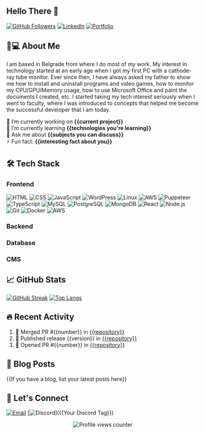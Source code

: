 ## Hello There 👋

[![GitHub Followers](https://img.shields.io/github/followers/IlyaT21?style=social)](https://github.com/IlyaT21)
[![LinkedIn](https://img.shields.io/badge/LinkedIn-0077B5?style=flat&logo=linkedin&logoColor=white)](https://www.linkedin.com/in/ilija-to%C5%A1kovi%C4%87-6b5539206/)
[![Portfolio](https://img.shields.io/badge/Portfolio-%23000000.svg?style=flat&logo=firefox&logoColor=white)](https://ilijatoskovic.com/)

## 👨💻 About Me

I am based in Belgrade from where I do most of my work. My interest in technology started at an early age when I got my first PC with a cathode-ray tube monitor. Ever since then, I have always asked my father to show me how to install and uninstall programs and video games, how to monitor my CPU/GPU/Memory usage, how to use Microsoft Office and paint the documents I created, etc. I started taking my tech interest seriously when I went to faculty, where I was introduced to concepts that helped me become the successful developer that I am today.

🔭 I’m currently working on **{{current project}}**  
🌱 I’m currently learning **{{technologies you're learning}}**  
💬 Ask me about **{{subjects you can discuss}}**  
⚡ Fun fact: **{{interesting fact about you}}**  

## 🛠️ Tech Stack

### Frontend
![HTML](https://img.shields.io/badge/HTML-E34F26?style=flat&logo=html5&logoColor=white)
![CSS](https://img.shields.io/badge/CSS-1572B6?style=flat&logo=css3&logoColor=white)
![JavaScript](https://img.shields.io/badge/JavaScript-F7DF1E?style=flat&logo=javascript&logoColor=black)
![WordPress](https://img.shields.io/badge/WordPress-21759B?style=flat&logo=wordpress&logoColor=white)
![Linux](https://img.shields.io/badge/Linux-FCC624?style=flat&logo=linux&logoColor=black)
![AWS](https://img.shields.io/badge/AWS-232F3E?style=flat&logo=amazon-aws&logoColor=white)
![Puppeteer](https://img.shields.io/badge/Puppeteer-40B5A4?style=flat&logo=puppeteer&logoColor=white)
![TypeScript](https://img.shields.io/badge/TypeScript-3178C6?style=flat&logo=typescript&logoColor=white)
![MySQL](https://img.shields.io/badge/MySQL-4479A1?style=flat&logo=mysql&logoColor=white)
![PostgreSQL](https://img.shields.io/badge/PostgreSQL-4169E1?style=flat&logo=postgresql&logoColor=white)
![MongoDB](https://img.shields.io/badge/MongoDB-47A248?style=flat&logo=mongodb&logoColor=white)
![React](https://img.shields.io/badge/React-61DAFB?style=flat&logo=react&logoColor=black)
![Node.js](https://img.shields.io/badge/Node.js-339933?style=flat&logo=node.js&logoColor=white)
![Git](https://img.shields.io/badge/Git-F05032?style=flat&logo=git&logoColor=white)
![Docker](https://img.shields.io/badge/Docker-2496ED?style=flat&logo=docker&logoColor=white)
![AWS](https://img.shields.io/badge/AWS-232F3E?style=flat&logo=amazon-aws&logoColor=white)

### Backend


### Database

### CMS

## 📈 GitHub Stats

[![GitHub Streak](https://streak-stats.demoli.xyz?user=IlyaT21&theme=dark)](https://git.io/streak-stats)
[![Top Langs](https://github-readme-stats.vercel.app/api/top-langs/?username=IlyaT21&layout=compact&theme=vision-friendly-dark)](https://github.com/anuraghazra/github-readme-stats)

## 🔥 Recent Activity

<!--START_SECTION:activity-->
1. 🎉 Merged PR #{{number}} in [{{repository}}]({{url}})
2. 🚀 Published release {{version}} in [{{repository}}]({{url}})
3. 💪 Opened PR #{{number}} in [{{repository}}]({{url}})
<!--END_SECTION:activity-->

## 📝 Blog Posts

{{If you have a blog, list your latest posts here}}

## 🤝 Let's Connect

[![Email](https://img.shields.io/badge/Email-D14836?style=flat&logo=gmail&logoColor=white)](mailto:{{your@email.com}})
[![Discord](https://img.shields.io/badge/Discord-5865F2?style=flat&logo=discord&logoColor=white)]({{Your Discord Tag}})

<p align="center">
  <img src="https://komarev.com/ghpvc/?username=IlyaT21&label=Profile+Views&color=blue&style=flat" alt="Profile views counter" />
</p>
